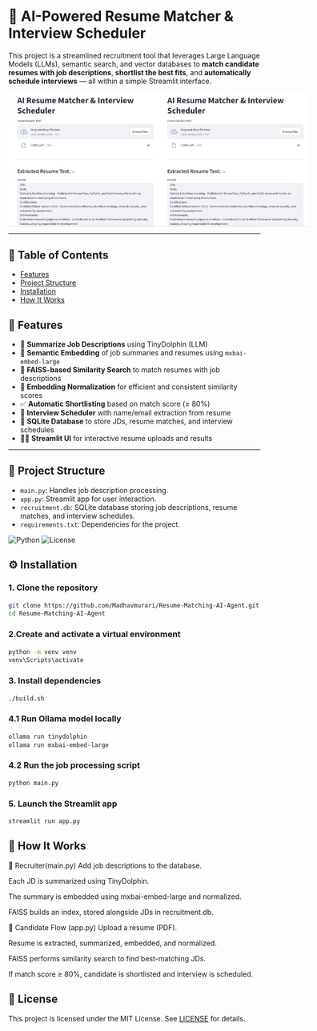 # 🧠 AI-Powered Resume Matcher & Interview Scheduler

This project is a streamlined recruitment tool that leverages Large Language Models (LLMs), semantic search, and vector databases to **match candidate resumes with job descriptions**, **shortlist the best fits**, and **automatically schedule interviews** — all within a simple Streamlit interface.



<div style="display: flex; justify-content: space-between;">
  <img src="screenshot/resume1.png" alt="Image 1" width="300"/>
  <img src="screenshot/resume1.png" alt="Image 2" width="300"/>
</div>

---
## 📑 Table of Contents
- [Features](#-features)
- [Project Structure](#-project-structure)
- [Installation](#-installation)
- [How It Works](#-how-it-works)

## 🚀 Features

- 📄 **Summarize Job Descriptions** using TinyDolphin (LLM)
- 📌 **Semantic Embedding** of job summaries and resumes using `mxbai-embed-large`
- 🎯 **FAISS-based Similarity Search** to match resumes with job descriptions
- 🧮 **Embedding Normalization** for efficient and consistent similarity scores
- ✅ **Automatic Shortlisting** based on match score (≥ 80%)
- 📅 **Interview Scheduler** with name/email extraction from resume
- 💾 **SQLite Database** to store JDs, resume matches, and interview schedules
- 🧑‍💻 **Streamlit UI** for interactive resume uploads and results

---

## 📁 Project Structure
- `main.py`: Handles job description processing.
- `app.py`: Streamlit app for user interaction.
- `recruitment.db`: SQLite database storing job descriptions, resume matches, and interview schedules.
- `requirements.txt`: Dependencies for the project.

![Python](https://img.shields.io/badge/python-3.8%2B-blue)
![License](https://img.shields.io/badge/license-MIT-green)

## ⚙️ Installation
### 1. Clone the repository
```bash
git clone https://github.com/Madhavmurari/Resume-Matching-AI-Agent.git
cd Resume-Matching-AI-Agent
```
### 2.Create and activate a virtual environment
```bash
python -m venv venv
venv\Scripts\activate
```
### 3. Install dependencies
```bash
./build.sh
```
### 4.1 Run Ollama model locally
```bash
ollama run tinydolphin
ollama run mxbai-embed-large

```
### 4.2 Run the job processing script
```bash
python main.py
```
### 5. Launch the Streamlit app
```bash
streamlit run app.py
```
## 🧪 How It Works
📌 Recruiter(main.py)
Add job descriptions to the database.

Each JD is summarized using TinyDolphin.

The summary is embedded using mxbai-embed-large and normalized.

FAISS builds an index, stored alongside JDs in recruitment.db.

📂 Candidate Flow (app.py)
Upload a resume (PDF).

Resume is extracted, summarized, embedded, and normalized.

FAISS performs similarity search to find best-matching JDs.

If match score ≥ 80%, candidate is shortlisted and interview is scheduled.

## 🔐 License
This project is licensed under the MIT License. See [LICENSE](LICENSE) for details.
